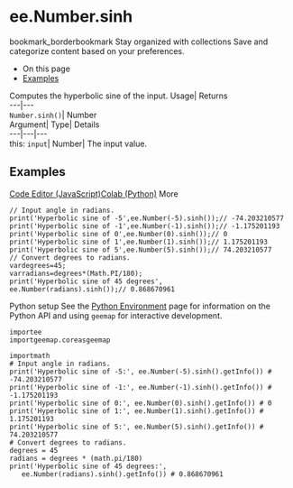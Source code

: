  
#  ee.Number.sinh 
bookmark_borderbookmark Stay organized with collections  Save and categorize content based on your preferences.
  * On this page
  * [Examples](https://developers.google.com/earth-engine/apidocs/ee-number-sinh#examples)


Computes the hyperbolic sine of the input. 
Usage| Returns  
---|---  
`Number.sinh()`| Number  
Argument| Type| Details  
---|---|---  
this: `input`| Number| The input value.  
## Examples
[Code Editor (JavaScript)](https://developers.google.com/earth-engine/apidocs/ee-number-sinh#code-editor-javascript-sample)[Colab (Python)](https://developers.google.com/earth-engine/apidocs/ee-number-sinh#colab-python-sample) More
```
// Input angle in radians.
print('Hyperbolic sine of -5',ee.Number(-5).sinh());// -74.203210577
print('Hyperbolic sine of -1',ee.Number(-1).sinh());// -1.175201193
print('Hyperbolic sine of 0',ee.Number(0).sinh());// 0
print('Hyperbolic sine of 1',ee.Number(1).sinh());// 1.175201193
print('Hyperbolic sine of 5',ee.Number(5).sinh());// 74.203210577
// Convert degrees to radians.
vardegrees=45;
varradians=degrees*(Math.PI/180);
print('Hyperbolic sine of 45 degrees',
ee.Number(radians).sinh());// 0.868670961
```
Python setup
See the [ Python Environment](https://developers.google.com/earth-engine/guides/python_install) page for information on the Python API and using `geemap` for interactive development.
```
importee
importgeemap.coreasgeemap
```
```
importmath
# Input angle in radians.
print('Hyperbolic sine of -5:', ee.Number(-5).sinh().getInfo()) # -74.203210577
print('Hyperbolic sine of -1:', ee.Number(-1).sinh().getInfo()) # -1.175201193
print('Hyperbolic sine of 0:', ee.Number(0).sinh().getInfo()) # 0
print('Hyperbolic sine of 1:', ee.Number(1).sinh().getInfo()) # 1.175201193
print('Hyperbolic sine of 5:', ee.Number(5).sinh().getInfo()) # 74.203210577
# Convert degrees to radians.
degrees = 45
radians = degrees * (math.pi/180)
print('Hyperbolic sine of 45 degrees:',
   ee.Number(radians).sinh().getInfo()) # 0.868670961
```

